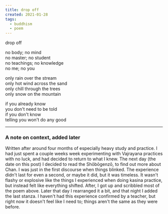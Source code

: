 ```yaml
---
title: drop off
created: 2021-01-28
tags:
  - buddhism
  - poem
---
```


drop off

no body; no mind  
no master; no student  
no teachings; no knowledge  
no me; no you  

only rain over the stream  
only hot wind across the sand  
only chill through the trees  
only snow on the mountain  

if you already know  
you don't need to be told  
if you don't know  
telling you won't do any good  

----

### A note on context, added later

Written after around four months of especially heavy study and practice. I had
just spent a couple weeks week experimenting with Vajrayana practices with no
luck, and had decided to return to what I knew. The next day (the date on this
post) I decided to read the Shōbōgenzō, to find out more about Chan. I was just
in the first discourse when things blinked. The experience didn't last for even
a second, or maybe it did, but it was timeless. It wasn't flashy or explosive
like the things I experienced when doing kasina practice, but instead felt like
everything shifted. After, I got up and scribbled most of the poem above. Later
that day I rearranged it a bit, and that night I added the last stanza. I
haven't had this experience confirmed by a teacher, but right now it doesn't
feel like I need to; things aren't the same as they were before.
